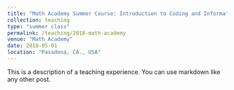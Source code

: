 ```yaml
---
title: "Math Academy Summer Course: Introduction to Coding and Information Theory"
collection: teaching
type: "summer class"
permalink: /teaching/2018-math-academy
venue: "Math Academy"
date: 2018-05-01
location: "Pasadena, CA., USA"
---
```


This is a description of a teaching experience. You can use markdown like any other post.

